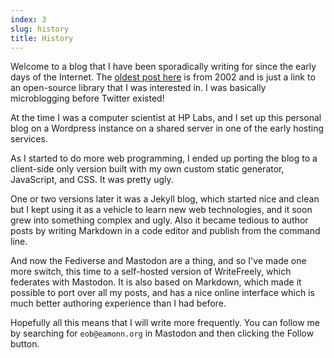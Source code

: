 ```yaml
---  
index: 3
slug: history
title: History
---  
```

Welcome to a blog that I have been sporadically writing for since the early days of the Internet. The [oldest post here][1] is from 2002 and is just a link to an open-source library that I was interested in. I was basically microblogging before Twitter existed!

At the time I was a computer scientist at HP Labs, and I set up this personal blog on a Wordpress instance on a shared server in one of the early hosting services.

As I started to do more web programming, I ended up porting the blog to a  client-side only version built with my own custom static generator, JavaScript, and CSS. It was pretty ugly.

One or two versions later it was a Jekyll blog, which started nice and clean but I kept using it as a vehicle to learn new web technologies, and it soon grew into something complex and ugly. Also it became tedious to author posts by writing Markdown in a code editor and publish from the command line.

And now the Fediverse and Mastodon are a thing, and so I've made one more switch, this time to a self-hosted version of WriteFreely, which federates with Mastodon. It is also based on Markdown, which made it possible to port over all my posts, and has a nice online interface which is much better authoring experience than I had before.

Hopefully all this means that I will write more frequently. You can follow me by searching for `eob@eamonn.org` in Mastodon and then clicking the Follow button.

[1]: /jcmdline